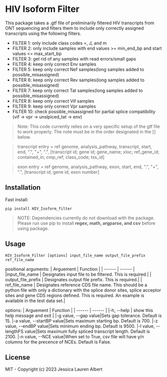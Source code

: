 # HIV Isoform Filter

This package takes a .gtf file of preliminarily filtered HIV transcripts from ONT sequencing
and filters them to include only correctly assigned transcripts using the
following filters.
- FILTER 1: only include class codes =, J, and m
- FILTER 2: only include samples with end values >= min_end_bp and
           start values <= max_start_bp
- FILTER 3: get rid of any samples with read errors/small gaps
- FILTER 4: keep only correct Env samples
- FILTER 5: keep only correct Nef samples(long samples added to possible_misassigned)  
- FILTER 6: keep only correct Rev samples(long samples added to possible_misassigned)  
- FILTER 7: keep only correct Tat samples(long samples added to possible_misassigned)   
- FILTER 8: keep only correct Vif samples
- FILTER 9: keep only correct Vpr samples
- FILTER 10: check possible_misassigned for partial splice compatibility
           (vif -> vpr -> unslpiced_tat -> env)

> Note: This code currently relies on a very specific setup of the gtf file to work properly. The note must be in the order designated in the [] below.

> transcript entry = ref genome, analysis_pathway, transcript, start, end, ".", "+", ".", [transcript id; gene id; gene_name; xloc; ref_gene_id; contained_in; cmp_ref; class_code; tss_id]

> exon entry = ref genome, analysis_pathway, exon, start, end, ".", "+", ".", [transcript id; gene id; exon number]

## Installation
Fast install:

    pip install HIV_Isoform_filter
    
 > NOTE: Dependencies currently do not download with the package. Please run use pip to install **regex, math, argparse, and csv** before using package.
  

## Usage
    HIV_Isoform_Filter [options] input_file_name output_file_prefix ref_file_name

positional arguments:
| Arguement | Function |
| ------ | ------ |
|input_file_name  |     Designates input file to be filtered. This is required.|
|  output_file_prefix  |  Designates output file prefix. This is required.|
|  ref_file_name     |    Designates reference CDS file name. This should be a python file with only a dictionary with the splice donor sites, splice acceptor sites and gene CDS regions defined. This is required. An example is available in the test data set.|

options:
| Arguement | Function |
| ------ | ------ |
|-h, --help |  show this help message and exit |
|-g value, --gap value|Sets gap tolerance. Default is 15.
|-a value, --startBP value|Sets maximum starting bp. Default is 700.
|-z value, --endBP value|Sets minimum ending bp. Default is 9500.
|-l value, --lengthFS value|Sets maximum fully spliced transcript length. Default is 2100.
|-n value, --NCE value|When set to True, csv file will have y/n columns for the precence of NCEs. Default is False.

## License

MIT - Copyright (c) 2023 Jessica Lauren Albert

